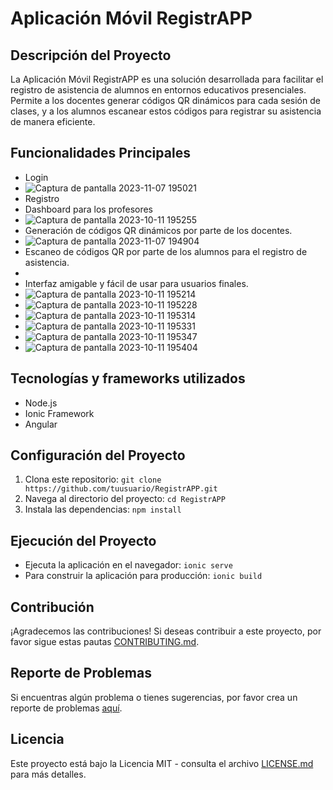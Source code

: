 # Aplicación Móvil RegistrAPP

## Descripción del Proyecto

La Aplicación Móvil RegistrAPP es una solución desarrollada para facilitar el registro de asistencia de alumnos en entornos educativos presenciales. Permite a los docentes generar códigos QR dinámicos para cada sesión de clases, y a los alumnos escanear estos códigos para registrar su asistencia de manera eficiente.

## Funcionalidades Principales
- Login
- ![Captura de pantalla 2023-11-07 195021](https://github.com/Liqui0-Blvck/aula-presente-app/assets/102757326/41a0015a-6bb2-48c0-87fe-d69f437456f8)
- Registro
- Dashboard para los profesores
- ![Captura de pantalla 2023-10-11 195255](https://github.com/Liqui0-Blvck/aula-presente-app/assets/102757326/c7d104b2-04d4-4a5f-abfb-32bc4ec1e18f)
- Generación de códigos QR dinámicos por parte de los docentes.
- ![Captura de pantalla 2023-11-07 194904](https://github.com/Liqui0-Blvck/aula-presente-app/assets/102757326/c291b33a-a8a7-4aae-9109-cf5f1249ecd3)
- Escaneo de códigos QR por parte de los alumnos para el registro de asistencia.
- 
- Interfaz amigable y fácil de usar para usuarios finales.
- ![Captura de pantalla 2023-10-11 195214](https://github.com/Liqui0-Blvck/aula-presente-app/assets/102757326/a8abea77-af3b-422e-bc92-c6b76eeaf7e5)
- ![Captura de pantalla 2023-10-11 195228](https://github.com/Liqui0-Blvck/aula-presente-app/assets/102757326/69549449-19ad-407f-a73b-0bf2e615f886)
- ![Captura de pantalla 2023-10-11 195314](https://github.com/Liqui0-Blvck/aula-presente-app/assets/102757326/185569cf-5041-4eaf-a741-17a328a35a87)
- ![Captura de pantalla 2023-10-11 195331](https://github.com/Liqui0-Blvck/aula-presente-app/assets/102757326/3d05d058-60bc-4d81-a409-4675f09e122f)
- ![Captura de pantalla 2023-10-11 195347](https://github.com/Liqui0-Blvck/aula-presente-app/assets/102757326/1f8f0969-f934-4fdb-bc42-02957e2b09ec)
- ![Captura de pantalla 2023-10-11 195404](https://github.com/Liqui0-Blvck/aula-presente-app/assets/102757326/ada1b52f-4fdd-4990-9de1-05d7ae5f2c87)






## Tecnologías y frameworks utilizados 

- Node.js
- Ionic Framework
- Angular

## Configuración del Proyecto

1. Clona este repositorio: `git clone https://github.com/tuusuario/RegistrAPP.git`
2. Navega al directorio del proyecto: `cd RegistrAPP`
3. Instala las dependencias: `npm install`

## Ejecución del Proyecto

- Ejecuta la aplicación en el navegador: `ionic serve`
- Para construir la aplicación para producción: `ionic build`

## Contribución

¡Agradecemos las contribuciones! Si deseas contribuir a este proyecto, por favor sigue estas pautas [CONTRIBUTING.md](CONTRIBUTING.md).

## Reporte de Problemas

Si encuentras algún problema o tienes sugerencias, por favor crea un reporte de problemas [aquí](https://github.com/Liqui0-Blvck/aula-presente-app/issues).

## Licencia

Este proyecto está bajo la Licencia MIT - consulta el archivo [LICENSE.md](LICENSE.md) para más detalles.

